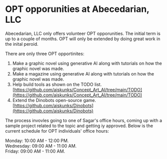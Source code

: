 # OPT opporunities at Abecedarian, LLC

Abecedarian, LLC only offers volunteer OPT opporunities. The initial term is up to a couple of months.  OPT will only be extended by doing great work in the inital peroid. 

There are only three OPT opportinites:

1. Make a graphic novel using generative AI along with tutorials on how the graphic novel was made.   
2. Make a magazine using generative AI along with tutorials on how the graphic novel was made.
3. Help build tools as shown on the TODO list. [https://github.com/aiskunks/Concept_Art_AI/tree/main/TODO](https://github.com/aiskunks/Concept_Art_AI/tree/main/TODO)   
4. Extend the Dinobots open-source game.  [https://github.com/aiskunks/Dinobots](https://github.com/aiskunks/Dinobots)    


The process invovles going to one of Sagar's office hours, coming up with a sample project related to the topic and getting iy approved. Below is the current schedule for OPT individuals' office hours:

Monday: 10:00 AM - 12:00 PM.  
Wednesday: 09:00 AM - 11:00 AM.  
Friday: 09:00 AM - 11:00 AM.





